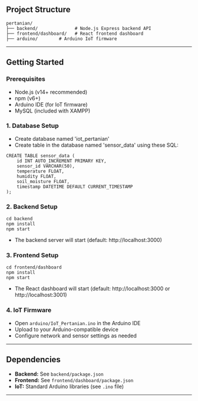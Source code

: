 ## Project Structure

```
pertanian/
├── backend/              # Node.js Express backend API
├── frontend/dashboard/   # React frontend dashboard
├── arduino/        # Arduino IoT firmware
```

---

## Getting Started

### Prerequisites
- Node.js (v14+ recommended)
- npm (v6+)
- Arduino IDE (for IoT firmware)
- MySQL (included with XAMPP)

### 1. Database Setup
- Create database named 'iot_pertanian'
- Create table in the database named 'sensor_data' using these SQL:
```
CREATE TABLE sensor_data (
    id INT AUTO_INCREMENT PRIMARY KEY,
    sensor_id VARCHAR(50),
    temperature FLOAT,
    humidity FLOAT,
    soil_moisture FLOAT,
    timestamp DATETIME DEFAULT CURRENT_TIMESTAMP
);
```

### 2. Backend Setup

```
cd backend
npm install
npm start
```
- The backend server will start (default: http://localhost:3000)

### 3. Frontend Setup

```
cd frontend/dashboard
npm install
npm start
```
- The React dashboard will start (default: http://localhost:3000 or http://localhost:3001)

### 4. IoT Firmware
- Open `arduino/IoT_Pertanian.ino` in the Arduino IDE
- Upload to your Arduino-compatible device
- Configure network and sensor settings as needed


---

## Dependencies
- **Backend:** See `backend/package.json`
- **Frontend:** See `frontend/dashboard/package.json`
- **IoT:** Standard Arduino libraries (see `.ino` file)

---
